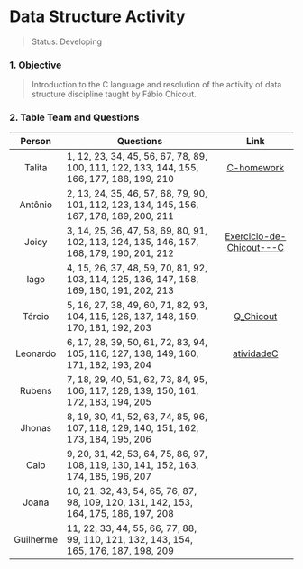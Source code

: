 # Data Structure Activity

>Status: Developing 

### 1. Objective

>Introduction to the C language and resolution of the activity of data structure discipline taught by Fábio Chicout.

### 2. Table Team and Questions

Person       | Questions                                                   | Link
:-------------:| ----------------------------------------------------------- | :---------------------------------:
Talita       | 1, 12, 23, 34, 45, 56, 67, 78, 89, 100, 111, 122, 133, 144, 155, 166, 177, 188, 199, 210  | [C-homework](https://github.com/talitagiovanna/C-homework)
Antônio      | 2, 13, 24, 35, 46, 57, 68, 79, 90, 101, 112, 123, 134, 145, 156, 167, 178, 189, 200, 211  | 
Joicy        | 3, 14, 25, 36, 47, 58, 69, 80, 91, 102, 113, 124, 135, 146, 157, 168, 179, 190, 201, 212  | [Exercicio-de-Chicout---C](https://github.com/JoicyBrasil/Exercicio-de-Chicout---C)
Iago         | 4, 15, 26, 37, 48, 59, 70, 81, 92, 103, 114, 125, 136, 147, 158, 169, 180, 191, 202, 213  |
Tércio       | 5, 16, 27, 38, 49, 60, 71, 82, 93, 104, 115, 126, 137, 148, 159, 170, 181, 192, 203  | [Q_Chicout](https://github.com/Tflavio05/Q_Chicout)
Leonardo     | 6, 17, 28, 39, 50, 61, 72, 83, 94, 105, 116, 127, 138, 149, 160, 171, 182, 193, 204  |[atividadeC](https://github.com/LeoLaurentino/atividadeC)
Rubens       | 7, 18, 29, 40, 51, 62, 73, 84, 95, 106, 117, 128, 139, 150, 161, 172, 183, 194, 205  |
Jhonas       | 8, 19, 30, 41, 52, 63, 74, 85, 96, 107, 118, 129, 140, 151, 162, 173, 184, 195, 206  |
Caio         | 9, 20, 31, 42, 53, 64, 75, 86, 97, 108, 119, 130, 141, 152, 163, 174, 185, 196, 207  |
Joana        | 10, 21, 32, 43, 54, 65, 76, 87, 98, 109, 120, 131, 142, 153, 164, 175, 186, 197, 208 |
Guilherme    | 11, 22, 33, 44, 55, 66, 77, 88, 99, 110, 121, 132, 143, 154, 165, 176, 187, 198, 209 |
